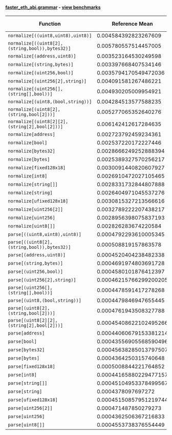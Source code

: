#### [faster_eth_abi.grammar](https://github.com/BobTheBuidler/faster-eth-abi/blob/master/faster_eth_abi/grammar.py) - [view benchmarks](https://github.com/BobTheBuidler/faster-eth-abi/blob/master/benchmarks/test_grammar_benchmarks.py)

| Function | Reference Mean | Faster Mean | % Change | Speedup (%) | x Faster | Faster |
|----------|---------------|-------------|----------|-------------|----------|--------|
| `normalize[((uint8,uint8),uint8)]` | 0.004584392823267609 | 0.004091127975691884 | 10.76% | 12.06% | 1.12x | ✅ |
| `normalize[((uint8[2],(string,bool)),bytes32)]` | 0.005780557514457005 | 0.005296114587307875 | 8.38% | 9.15% | 1.09x | ✅ |
| `normalize[(address,uint8)]` | 0.003523164530249598 | 0.002989848818988348 | 15.14% | 17.84% | 1.18x | ✅ |
| `normalize[(string,bytes)]` | 0.003397668407534146 | 0.0028855197549753865 | 15.07% | 17.75% | 1.18x | ✅ |
| `normalize[(uint256,bool)]` | 0.0035794170549472036 | 0.0030000855135180566 | 16.19% | 19.31% | 1.19x | ✅ |
| `normalize[(uint256[2],string)]` | 0.004091581267486221 | 0.003558174267855715 | 13.04% | 14.99% | 1.15x | ✅ |
| `normalize[(uint256[],(string[],bool))]` | 0.004930205009954921 | 0.004452672991032151 | 9.69% | 10.72% | 1.11x | ✅ |
| `normalize[(uint8,(bool,string))]` | 0.004284513577588235 | 0.0037779057061189487 | 11.82% | 13.41% | 1.13x | ✅ |
| `normalize[(uint8[2],(string,bool[2]))]` | 0.005277065352640276 | 0.004722765037912167 | 10.50% | 11.74% | 1.12x | ✅ |
| `normalize[(uint8[2][2],(string[2],bool[2]))]` | 0.006142412617284635 | 0.005857758367809943 | 4.63% | 4.86% | 1.05x | ✅ |
| `normalize[address]` | 0.002723792459234361 | 0.002049855359344113 | 24.74% | 32.88% | 1.33x | ✅ |
| `normalize[bool]` | 0.002537220172227446 | 0.0019042456755236849 | 24.95% | 33.24% | 1.33x | ✅ |
| `normalize[bytes32]` | 0.0028666249252888394 | 0.002150626099146609 | 24.98% | 33.29% | 1.33x | ✅ |
| `normalize[bytes]` | 0.0025389327570256217 | 0.0020053596565618374 | 21.02% | 26.61% | 1.27x | ✅ |
| `normalize[fixed128x18]` | 0.0030091440820607927 | 0.00251222899501712 | 16.51% | 19.78% | 1.20x | ✅ |
| `normalize[int8]` | 0.0026910472027105465 | 0.0019671681294834075 | 26.90% | 36.80% | 1.37x | ✅ |
| `normalize[string[]]` | 0.0028331732844807888 | 0.0022176652898232394 | 21.73% | 27.75% | 1.28x | ✅ |
| `normalize[string]` | 0.0026404971045537276 | 0.0019913830865156182 | 24.58% | 32.60% | 1.33x | ✅ |
| `normalize[ufixed128x18]` | 0.0030815327213566616 | 0.0025847235762248553 | 16.12% | 19.22% | 1.19x | ✅ |
| `normalize[uint256[2]]` | 0.0032789222207438217 | 0.0026658013850281467 | 18.70% | 23.00% | 1.23x | ✅ |
| `normalize[uint256]` | 0.0028956398075837193 | 0.0022294084053413915 | 23.01% | 29.88% | 1.30x | ✅ |
| `normalize[uint8[]]` | 0.002826283674220584 | 0.0023527713442628943 | 16.75% | 20.13% | 1.20x | ✅ |
| `parse[((uint8,uint8),uint8)]` | 0.0004792293610005345 | 0.00047857806166556194 | 0.14% | 0.14% | 1.00x | ✅ |
| `parse[((uint8[2],(string,bool)),bytes32)]` | 0.000508819157863578 | 0.0005156580901137796 | -1.34% | -1.33% | 0.99x | ❌ |
| `parse[(address,uint8)]` | 0.0004520404238482338 | 0.0004572361343858632 | -1.15% | -1.14% | 0.99x | ❌ |
| `parse[(string,bytes)]` | 0.0004691974803691728 | 0.00047732690445841564 | -1.73% | -1.70% | 0.98x | ❌ |
| `parse[(uint256,bool)]` | 0.0004580101876412397 | 0.00045161293648668215 | 1.40% | 1.42% | 1.01x | ✅ |
| `parse[(uint256[2],string)]` | 0.00046215766299200205 | 0.0004784180148108587 | -3.52% | -3.40% | 0.97x | ❌ |
| `parse[(uint256[],(string[],bool))]` | 0.0004478591417278268 | 0.00045298134325455415 | -1.14% | -1.13% | 0.99x | ❌ |
| `parse[(uint8,(bool,string))]` | 0.0004479846947655445 | 0.0004521439973070451 | -0.93% | -0.92% | 0.99x | ❌ |
| `parse[(uint8[2],(string,bool[2]))]` | 0.0004761943508327788 | 0.0004780414766215246 | -0.39% | -0.39% | 1.00x | ❌ |
| `parse[(uint8[2][2],(string[2],bool[2]))]` | 0.00045408622102495266 | 0.00044937358099401395 | 1.04% | 1.05% | 1.01x | ✅ |
| `parse[address]` | 0.00044060679153381214 | 0.0004314947904409057 | 2.07% | 2.11% | 1.02x | ✅ |
| `parse[bool]` | 0.00043556905568590496 | 0.00043151615938697937 | 0.93% | 0.94% | 1.01x | ✅ |
| `parse[bytes32]` | 0.00045638285013797507 | 0.0004554291642837224 | 0.21% | 0.21% | 1.00x | ✅ |
| `parse[bytes]` | 0.0004364250315740648 | 0.00043454251606981275 | 0.43% | 0.43% | 1.00x | ✅ |
| `parse[fixed128x18]` | 0.0005008844221764852 | 0.0004888776397847486 | 2.40% | 2.46% | 1.02x | ✅ |
| `parse[int8]` | 0.00044165880229477157 | 0.00043444527608787965 | 1.63% | 1.66% | 1.02x | ✅ |
| `parse[string[]]` | 0.00045104953378499567 | 0.0004536066686869824 | -0.57% | -0.56% | 0.99x | ❌ |
| `parse[string]` | 0.0004378097697272 | 0.00043650569935060684 | 0.30% | 0.30% | 1.00x | ✅ |
| `parse[ufixed128x18]` | 0.00045150857951219744 | 0.00045011674255492664 | 0.31% | 0.31% | 1.00x | ✅ |
| `parse[uint256[2]]` | 0.000471487850279273 | 0.00047783679065426416 | -1.35% | -1.33% | 0.99x | ❌ |
| `parse[uint256]` | 0.0004362506367216833 | 0.0004407015437213687 | -1.02% | -1.01% | 0.99x | ❌ |
| `parse[uint8[]]` | 0.0004553738376554449 | 0.0004488623180993819 | 1.43% | 1.45% | 1.01x | ✅ |
